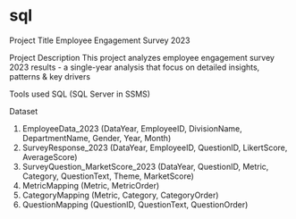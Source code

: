 # sql

Project Title
Employee Engagement Survey 2023

Project Description
This project analyzes employee engagement survey 2023 results - a single-year analysis that focus on detailed insights, patterns & key drivers

Tools used
SQL (SQL Server in SSMS)

Dataset
1.	EmployeeData_2023 (DataYear, EmployeeID, DivisionName, DepartmentName, Gender, Year, Month)
2.	SurveyResponse_2023 (DataYear, EmployeeID, QuestionID, LikertScore, AverageScore)
3.	SurveyQuestion_MarketScore_2023 (DataYear, QuestionID, Metric, Category, QuestionText, Theme, MarketScore)
4.	MetricMapping (Metric, MetricOrder)
5.	CategoryMapping (Metric, Category, CategoryOrder)
6.	QuestionMapping (QuestionID, QuestionText, QuestionOrder)
